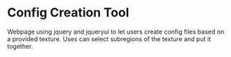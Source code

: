 # Config Creation Tool
Webpage using jquery and jqueryui to let users create
config files based on a provided texture.
Uses can select subregions of the texture and put it
together.